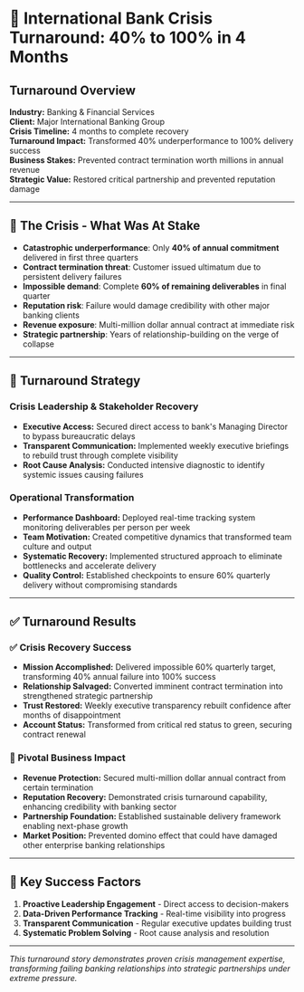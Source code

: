 # 🏦 International Bank Crisis Turnaround: 40% to 100% in 4 Months

## Turnaround Overview
**Industry:** Banking & Financial Services  
**Client:** Major International Banking Group  
**Crisis Timeline:** 4 months to complete recovery  
**Turnaround Impact:** Transformed 40% underperformance to 100% delivery success  
**Business Stakes:** Prevented contract termination worth millions in annual revenue  
**Strategic Value:** Restored critical partnership and prevented reputation damage

---

## 🚨 The Crisis - What Was At Stake
- **Catastrophic underperformance**: Only **40% of annual commitment** delivered in first three quarters
- **Contract termination threat**: Customer issued ultimatum due to persistent delivery failures
- **Impossible demand**: Complete **60% of remaining deliverables** in final quarter
- **Reputation risk**: Failure would damage credibility with other major banking clients
- **Revenue exposure**: Multi-million dollar annual contract at immediate risk
- **Strategic partnership**: Years of relationship-building on the verge of collapse

---

## 🔄 Turnaround Strategy

### Crisis Leadership & Stakeholder Recovery
- **Executive Access:** Secured direct access to bank's Managing Director to bypass bureaucratic delays
- **Transparent Communication:** Implemented weekly executive briefings to rebuild trust through complete visibility
- **Root Cause Analysis:** Conducted intensive diagnostic to identify systemic issues causing failures

### Operational Transformation
- **Performance Dashboard:** Deployed real-time tracking system monitoring deliverables per person per week
- **Team Motivation:** Created competitive dynamics that transformed team culture and output
- **Systematic Recovery:** Implemented structured approach to eliminate bottlenecks and accelerate delivery
- **Quality Control:** Established checkpoints to ensure 60% quarterly delivery without compromising standards

---

## ✅ Turnaround Results

### ✅ Crisis Recovery Success
- **Mission Accomplished:** Delivered impossible 60% quarterly target, transforming 40% annual failure into 100% success
- **Relationship Salvaged:** Converted imminent contract termination into strengthened strategic partnership
- **Trust Restored:** Weekly executive transparency rebuilt confidence after months of disappointment
- **Account Status:** Transformed from critical red status to green, securing contract renewal

### 💼 Pivotal Business Impact
- **Revenue Protection:** Secured multi-million dollar annual contract from certain termination
- **Reputation Recovery:** Demonstrated crisis turnaround capability, enhancing credibility with banking sector
- **Partnership Foundation:** Established sustainable delivery framework enabling next-phase growth
- **Market Position:** Prevented domino effect that could have damaged other enterprise banking relationships

---

## 🔑 Key Success Factors
1. **Proactive Leadership Engagement** - Direct access to decision-makers
2. **Data-Driven Performance Tracking** - Real-time visibility into progress
3. **Transparent Communication** - Regular executive updates building trust
4. **Systematic Problem Solving** - Root cause analysis and resolution

---

*This turnaround story demonstrates proven crisis management expertise, transforming failing banking relationships into strategic partnerships under extreme pressure.*